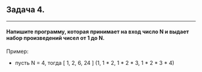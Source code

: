 ## Задача 4.
---
#### Напишите программу, которая принимает на вход число N и выдает набор произведений чисел от 1 до N.
Пример:
- пусть N = 4, тогда [ 1, 2, 6, 24 ] (1, 1 * 2, 1 * 2 * 3, 1 * 2 * 3 * 4)     
